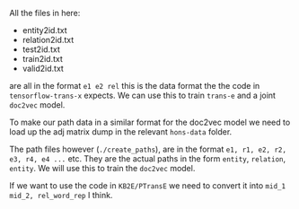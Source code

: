 All the files in here:
- entity2id.txt
- relation2id.txt
- test2id.txt
- train2id.txt
- valid2id.txt

are all in the format `e1 e2 rel` this is the data format the the code in `tensorflow-trans-x` expects.
We can use this to train `trans-e` and a joint `doc2vec` model.

To make our path data in a similar format for the doc2vec model we need to load up the adj matrix dump in the relevant `hons-data` folder.

The path files however (`./create_paths`), are in the format `e1, r1, e2, r2, e3, r4, e4 ...` etc.
They are the actual paths in the form `entity`, `relation`, `entity`. 
We will use this to train the `doc2vec` model.

If we want to use the code in `KB2E/PTransE` we need to convert it into `mid_1 mid_2, rel_word_rep` I think.
